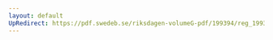 ```yaml
---
layout: default
UpRedirect: https://pdf.swedeb.se/riksdagen-volumeG-pdf/199394/reg_199394/reg_199394_0428.pdf
---
```

